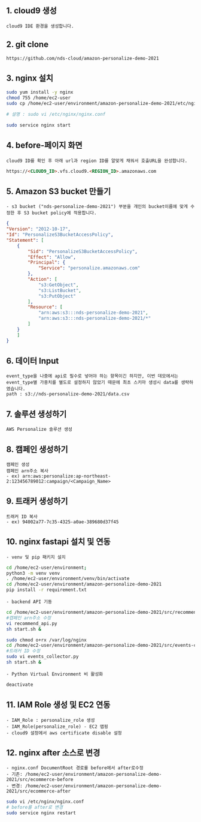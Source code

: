 
## 1. cloud9 생성
    cloud9 IDE 환경을 생성합니다.

## 2. git clone
	https://github.com/nds-cloud/amazon-personalize-demo-2021

## 3. nginx 설치
```sh
sudo yum install -y nginx
chmod 755 /home/ec2-user
sudo cp /home/ec2-user/environment/amazon-personalize-demo-2021/etc/nginx.conf /etc/nginx

# 설명 : sudo vi /etc/nginx/nginx.conf 

sudo service nginx start
```
## 4. before-페이지 화면
    cloud9 ID를 확인 후 아래 url과 region ID를 알맞게 채워서 호출URL을 완성합니다.
```html
https://<CLOUD9_ID>.vfs.cloud9.<REGION_ID>.amazonaws.com
```


## 5. Amazon S3 bucket 만들기
    - s3 bucket ("nds-personalize-demo-2021") 부분을 개인의 bucket이름에 맞게 수정한 후 S3 bucket policy에 적용합니다. 
```json 
{
"Version": "2012-10-17",
"Id": "PersonalizeS3BucketAccessPolicy",
"Statement": [
    {
        "Sid": "PersonalizeS3BucketAccessPolicy",
        "Effect": "Allow",
        "Principal": {
            "Service": "personalize.amazonaws.com"
        },
        "Action": [
            "s3:GetObject",
            "s3:ListBucket",
            "s3:PutObject"
        ],
        "Resource": [
            "arn:aws:s3:::nds-personalize-demo-2021",
            "arn:aws:s3:::nds-personalize-demo-2021/*"
        ]
    }
    ]
}
```
## 6. 데이터 Input
	event_type을 나중에 api로 필수로 넣어야 하는 항목이긴 하지만, 이번 데모에서는 event_type별 가중치를 별도로 설정하지 않았기 때문에 최초 스키마 생성시 data를 생략하였습니다. 
	path : s3://nds-personalize-demo-2021/data.csv

## 7. 솔루션 생성하기
    AWS Personalize 솔루션 생성

## 8. 캠페인 생성하기
	캠페인 생성
    캠페인 arn주소 복사 
    - ex) arn:aws:personalize:ap-northeast-2:123456789012:campaign/<Campaign_Name>


## 9. 트래커 생성하기 
	트래커 ID 복사 
    - ex) 94002a77-7c35-4325-a0ae-389680d37f45

## 10. nginx fastapi 설치 및 연동
	- venv 및 pip 패키지 설치
```sh
cd /home/ec2-user/environment;
python3 -m venv venv
. /home/ec2-user/environment/venv/bin/activate
cd /home/ec2-user/environment/amazon-personalize-demo-2021
pip install -r requirement.txt
```
	- backend API 기동
```sh
cd /home/ec2-user/environment/amazon-personalize-demo-2021/src/recommend-api
#캡페인 arn주소 수정
vi recommend_api.py 
sh start.sh & 

sudo chmod o+rx /var/log/nginx
cd /home/ec2-user/environment/amazon-personalize-demo-2021/src/events-collector
#트래커 ID 수정
sudo vi events_collector.py 
sh start.sh &
```
	- Python Virtual Environment 비 활성화
```sh
deactivate
```
## 11. IAM Role 생성 및 EC2 연동
	- IAM_Role : personalize_role 생성
	- IAM_Role(personalize_role) - EC2 맵핑 
	- cloud9 설정에서 aws certificate disable 설정

## 12. nginx after 소스로 변경
	- nginx.conf DocumentRoot 경로를 before에서 after로수정
    - 기존: /home/ec2-user/environment/amazon-personalize-demo-2021/src/ecommerce-before
    - 변경: /home/ec2-user/environment/amazon-personalize-demo-2021/src/ecommerce-after
```sh
sudo vi /etc/nginx/nginx.conf 
# before를 after로 변경
sudo service nginx restart
```
